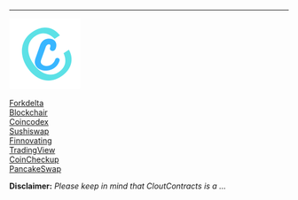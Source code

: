 ---
![CCSLOGO](https://raw.githubusercontent.com/CloutContracts/cloutcontracts.github.io/main/assets/images/c-128x128.png)

[Forkdelta](https://forkdelta.app/#!/trade/0x1da4858ad385cc377165a298cc2ce3fce0c5fd31-ETH) \
[Blockchair](https://blockchair.com/id/ethereum/erc-20/token/0x1da4858ad385cc377165A298CC2CE3fce0C5fD31) \
[Coincodex](https://coincodex.com/crypto/cloutcontracts/) \
[Sushiswap](https://analytics.sushi.com/tokens/0x1da4858ad385cc377165a298cc2ce3fce0c5fd31) \
[Finnovating](https://signup.finnovating.com/challenges/detail/cloutContracts-startup-tech-call) \
[TradingView](https://www.tradingview.com/symbols/CCSWETH/) \
[CoinCheckup](https://coincheckup.com/coins/cloutcontracts) \
[PancakeSwap](https://pancakeswap.finance/info/token/0x3e3b357061103dc040759ac7dceeaba9901043ad)

**Disclaimer:** *Please keep in mind that CloutContracts is a ...*
